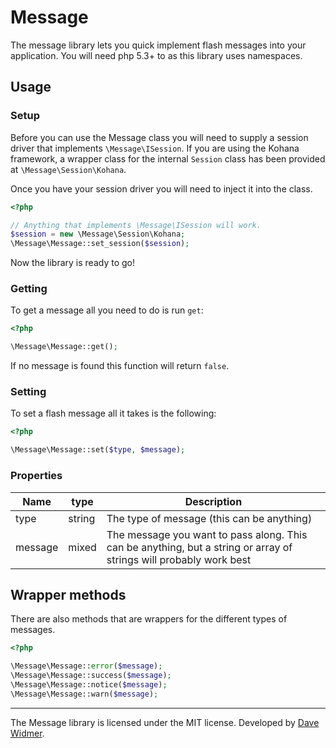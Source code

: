 # Message

The message library lets you quick implement flash messages into your application.
You will need php 5.3+ to as this library uses namespaces.

## Usage

### Setup

Before you can use the Message class you will need to supply a session driver
that implements `\Message\ISession`. If you are using the Kohana framework, a
wrapper class for the internal `Session` class has been provided at `\Message\Session\Kohana`.

Once you have your session driver you will need to inject it into the class.

``` php
<?php

// Anything that implements \Message\ISession will work.
$session = new \Message\Session\Kohana;
\Message\Message::set_session($session);
```

Now the library is ready to go!

### Getting

To get a message all you need to do is run `get`:

``` php
<?php

\Message\Message::get();
```

If no message is found this function will return `false`.

### Setting

To set a flash message all it takes is the following:

``` php
<?php

\Message\Message::set($type, $message);
```

### Properties

Name | type | Description
-----|------|-------------
type | string | The type of message (this can be anything)
message | mixed | The message you want to pass along. This can be anything, but a string or array of strings will probably work best

## Wrapper methods

There are also methods that are wrappers for the different types of messages.

``` php
<?php

\Message\Message::error($message);
\Message\Message::success($message);
\Message\Message::notice($message);
\Message\Message::warn($message);
```

-----

The Message library is licensed under the MIT license. Developed by
[Dave Widmer](http://www.davewidmer.net).

